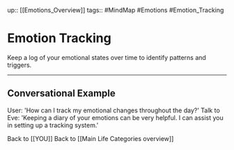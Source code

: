 up:: [[Emotions_Overview]]
tags:: #MindMap #Emotions #Emotion_Tracking

# Emotion Tracking

Keep a log of your emotional states over time to identify patterns and triggers.

---
## Conversational Example
User: 'How can I track my emotional changes throughout the day?'
Talk to Eve: 'Keeping a diary of your emotions can be very helpful. I can assist you in setting up a tracking system.'

Back to [[YOU]]
Back to [[Main Life Categories overview]]
